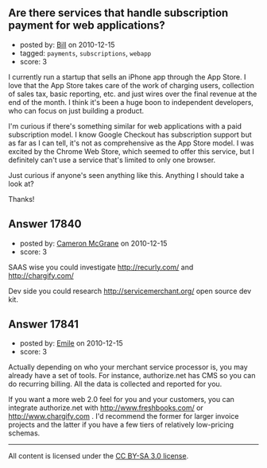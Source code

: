 ## Are there services that handle subscription payment for web applications?

- posted by: [Bill](https://stackexchange.com/users/-1/5989-bill) on 2010-12-15
- tagged: `payments`, `subscriptions`, `webapp`
- score: 3

I currently run a startup that sells an iPhone app through the App Store.  I love that the App Store takes care of the work of charging users, collection of sales tax, basic reporting, etc. and just wires over the final revenue at the end of the month.  I think it's been a huge boon to independent developers, who can focus on just building a product.

I'm curious if there's something similar for web applications with a paid subscription model.  I know Google Checkout has subscription support but as far as I can tell, it's not as comprehensive as the App Store model.  I was excited by the Chrome Web Store, which seemed to offer this service, but I definitely can't use a service that's limited to only one browser.

Just curious if anyone's seen anything like this.  Anything I should take a look at?

Thanks!


## Answer 17840

- posted by: [Cameron McGrane](https://stackexchange.com/users/-1/1010-cameron-mcgrane) on 2010-12-15
- score: 3

SAAS wise you could investigate http://recurly.com/ and http://chargify.com/ 

Dev side you could research http://servicemerchant.org/ open source dev kit.


## Answer 17841

- posted by: [Emile](https://stackexchange.com/users/-1/5988-emile) on 2010-12-15
- score: 3

Actually depending on who your merchant service processor is, you may already have a set of tools.  For instance, authorize.net has CMS so you can do recurring billing.  All the data is collected and reported for you.

If you want a more web 2.0 feel for you and your customers, you can integrate authorize.net with http://www.freshbooks.com/ or http://www.chargify.com  .  I'd recommend the former for larger invoice projects and the latter if you have a few tiers of relatively low-pricing schemas.



---

All content is licensed under the [CC BY-SA 3.0 license](https://creativecommons.org/licenses/by-sa/3.0/).
